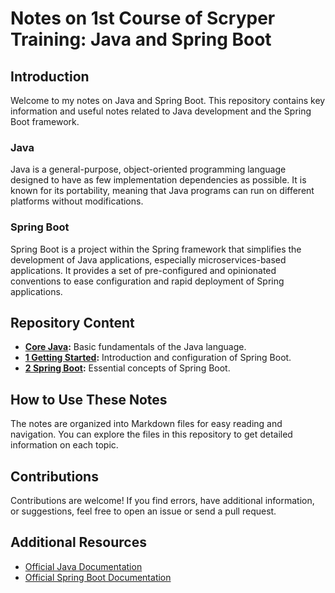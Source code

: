 # Notes on 1st Course of Scryper Training: Java and Spring Boot

## Introduction

Welcome to my notes on Java and Spring Boot. This repository contains key information and useful notes related to Java development and the Spring Boot framework.

### Java

Java is a general-purpose, object-oriented programming language designed to have as few implementation dependencies as possible. It is known for its portability, meaning that Java programs can run on different platforms without modifications.

### Spring Boot

Spring Boot is a project within the Spring framework that simplifies the development of Java applications, especially microservices-based applications. It provides a set of pre-configured and opinionated conventions to ease configuration and rapid deployment of Spring applications.

## Repository Content

- **[Core Java](1-getting-started/core-java.md):** Basic fundamentals of the Java language.
- **[1 Getting Started](1-getting-started/getting-started.md):** Introduction and configuration of Spring Boot.
- **[2 Spring Boot](2-spring-boot/spring-boot.md):** Essential concepts of Spring Boot.

## How to Use These Notes

The notes are organized into Markdown files for easy reading and navigation. You can explore the files in this repository to get detailed information on each topic.

## Contributions

Contributions are welcome! If you find errors, have additional information, or suggestions, feel free to open an issue or send a pull request.

## Additional Resources

- [Official Java Documentation](https://docs.oracle.com/en/java/)
- [Official Spring Boot Documentation](https://docs.spring.io/spring-boot/docs/current/reference/html/)

